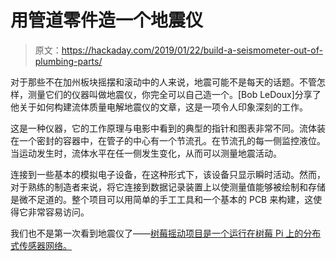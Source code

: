 # 用管道零件造一个地震仪

> 原文：<https://hackaday.com/2019/01/22/build-a-seismometer-out-of-plumbing-parts/>

对于那些不在加州板块摇摆和滚动中的人来说，地震可能不是每天的话题。不管怎样，测量它们的仪器叫做地震仪，你完全可以自己造一个。[Bob LeDoux]分享了他关于如何构建流体质量电解地震仪的文章，这是一项令人印象深刻的工作。

这是一种仪器，它的工作原理与电影中看到的典型的指针和图表非常不同。流体装在一个密封的容器中，在管子的中心有一个节流孔。在节流孔的每一侧监控液位。当运动发生时，流体水平在任一侧发生变化，从而可以测量地震活动。

连接到一些基本的模拟电子设备，在这种形式下，该设备只显示瞬时活动。然而，对于熟练的制造者来说，将它连接到数据记录装置上以使测量值能够被绘制和存储是微不足道的。整个项目可以用简单的手工工具和一个基本的 PCB 来构建，这使得它非常容易访问。

我们也不是第一次看到地震仪了——[树莓摇动项目是一个运行在树莓 Pi 上的分布式传感器网络。](https://hackaday.com/2018/08/25/raspberry-shake-detects-quakes/)